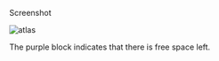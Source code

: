 Screenshot

![atlas](https://github.com/Vivaldi101/SimpleTextureAtlas/assets/104928038/cc381e3d-01bb-4f07-b97e-b24eb04c2c19)

The purple block indicates that there is free space left.

